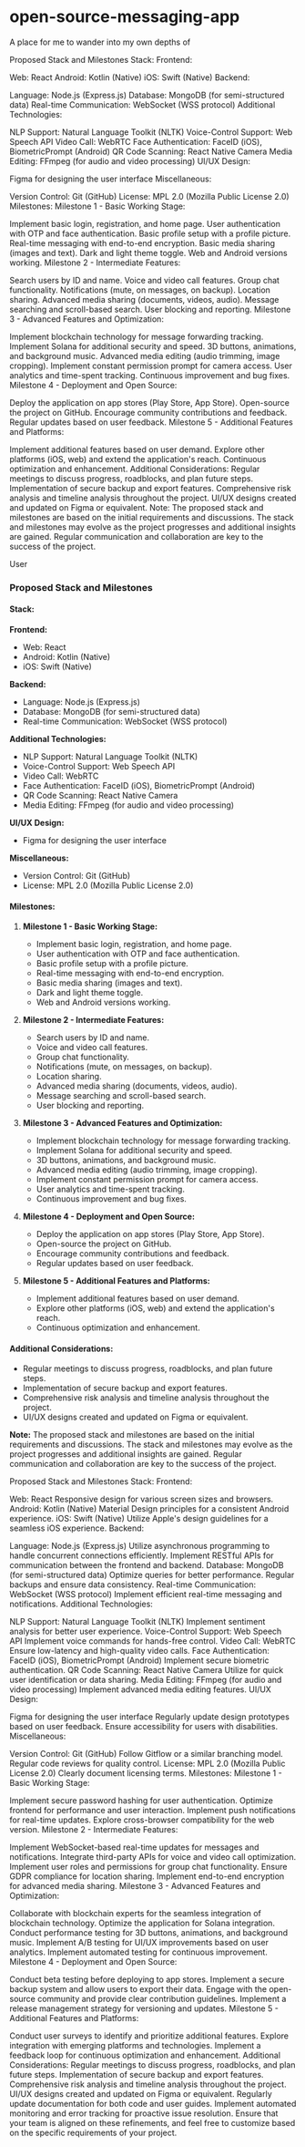 # open-source-messaging-app
A place for me to wander into my own depths of 

Proposed Stack and Milestones
Stack:
Frontend:

Web: React
Android: Kotlin (Native)
iOS: Swift (Native)
Backend:

Language: Node.js (Express.js)
Database: MongoDB (for semi-structured data)
Real-time Communication: WebSocket (WSS protocol)
Additional Technologies:

NLP Support: Natural Language Toolkit (NLTK)
Voice-Control Support: Web Speech API
Video Call: WebRTC
Face Authentication: FaceID (iOS), BiometricPrompt (Android)
QR Code Scanning: React Native Camera
Media Editing: FFmpeg (for audio and video processing)
UI/UX Design:

Figma for designing the user interface
Miscellaneous:

Version Control: Git (GitHub)
License: MPL 2.0 (Mozilla Public License 2.0)
Milestones:
Milestone 1 - Basic Working Stage:

Implement basic login, registration, and home page.
User authentication with OTP and face authentication.
Basic profile setup with a profile picture.
Real-time messaging with end-to-end encryption.
Basic media sharing (images and text).
Dark and light theme toggle.
Web and Android versions working.
Milestone 2 - Intermediate Features:

Search users by ID and name.
Voice and video call features.
Group chat functionality.
Notifications (mute, on messages, on backup).
Location sharing.
Advanced media sharing (documents, videos, audio).
Message searching and scroll-based search.
User blocking and reporting.
Milestone 3 - Advanced Features and Optimization:

Implement blockchain technology for message forwarding tracking.
Implement Solana for additional security and speed.
3D buttons, animations, and background music.
Advanced media editing (audio trimming, image cropping).
Implement constant permission prompt for camera access.
User analytics and time-spent tracking.
Continuous improvement and bug fixes.
Milestone 4 - Deployment and Open Source:

Deploy the application on app stores (Play Store, App Store).
Open-source the project on GitHub.
Encourage community contributions and feedback.
Regular updates based on user feedback.
Milestone 5 - Additional Features and Platforms:

Implement additional features based on user demand.
Explore other platforms (iOS, web) and extend the application's reach.
Continuous optimization and enhancement.
Additional Considerations:
Regular meetings to discuss progress, roadblocks, and plan future steps.
Implementation of secure backup and export features.
Comprehensive risk analysis and timeline analysis throughout the project.
UI/UX designs created and updated on Figma or equivalent.
Note: The proposed stack and milestones are based on the initial requirements and discussions. The stack and milestones may evolve as the project progresses and additional insights are gained. Regular communication and collaboration are key to the success of the project.

User
### Proposed Stack and Milestones

#### Stack:
**Frontend:**
- Web: React
- Android: Kotlin (Native)
- iOS: Swift (Native)

**Backend:**
- Language: Node.js (Express.js)
- Database: MongoDB (for semi-structured data)
- Real-time Communication: WebSocket (WSS protocol)

**Additional Technologies:**
- NLP Support: Natural Language Toolkit (NLTK)
- Voice-Control Support: Web Speech API
- Video Call: WebRTC
- Face Authentication: FaceID (iOS), BiometricPrompt (Android)
- QR Code Scanning: React Native Camera
- Media Editing: FFmpeg (for audio and video processing)

**UI/UX Design:**
- Figma for designing the user interface

**Miscellaneous:**
- Version Control: Git (GitHub)
- License: MPL 2.0 (Mozilla Public License 2.0)

#### Milestones:

1. **Milestone 1 - Basic Working Stage:**
   - Implement basic login, registration, and home page.
   - User authentication with OTP and face authentication.
   - Basic profile setup with a profile picture.
   - Real-time messaging with end-to-end encryption.
   - Basic media sharing (images and text).
   - Dark and light theme toggle.
   - Web and Android versions working.

2. **Milestone 2 - Intermediate Features:**
   - Search users by ID and name.
   - Voice and video call features.
   - Group chat functionality.
   - Notifications (mute, on messages, on backup).
   - Location sharing.
   - Advanced media sharing (documents, videos, audio).
   - Message searching and scroll-based search.
   - User blocking and reporting.

3. **Milestone 3 - Advanced Features and Optimization:**
   - Implement blockchain technology for message forwarding tracking.
   - Implement Solana for additional security and speed.
   - 3D buttons, animations, and background music.
   - Advanced media editing (audio trimming, image cropping).
   - Implement constant permission prompt for camera access.
   - User analytics and time-spent tracking.
   - Continuous improvement and bug fixes.

4. **Milestone 4 - Deployment and Open Source:**
   - Deploy the application on app stores (Play Store, App Store).
   - Open-source the project on GitHub.
   - Encourage community contributions and feedback.
   - Regular updates based on user feedback.

5. **Milestone 5 - Additional Features and Platforms:**
   - Implement additional features based on user demand.
   - Explore other platforms (iOS, web) and extend the application's reach.
   - Continuous optimization and enhancement.

#### Additional Considerations:
- Regular meetings to discuss progress, roadblocks, and plan future steps.
- Implementation of secure backup and export features.
- Comprehensive risk analysis and timeline analysis throughout the project.
- UI/UX designs created and updated on Figma or equivalent.

**Note:** The proposed stack and milestones are based on the initial requirements and discussions. The stack and milestones may evolve as the project progresses and additional insights are gained. Regular communication and collaboration are key to the success of the project.

Proposed Stack and Milestones
Stack:
Frontend:

<!-- There must be some design rules. -->
<!-- Let's study them -->

Web: React
Responsive design for various screen sizes and browsers.
Android: Kotlin (Native)
Material Design principles for a consistent Android experience.
iOS: Swift (Native)
Utilize Apple's design guidelines for a seamless iOS experience. 
Backend:

Language: Node.js (Express.js)
Utilize asynchronous programming to handle concurrent connections efficiently.
Implement RESTful APIs for communication between the frontend and backend.
Database: MongoDB (for semi-structured data)
Optimize queries for better performance.
Regular backups and ensure data consistency.
Real-time Communication: WebSocket (WSS protocol)
Implement efficient real-time messaging and notifications.
Additional Technologies:

NLP Support: Natural Language Toolkit (NLTK)
Implement sentiment analysis for better user experience.
Voice-Control Support: Web Speech API
Implement voice commands for hands-free control.
Video Call: WebRTC
Ensure low-latency and high-quality video calls.
Face Authentication: FaceID (iOS), BiometricPrompt (Android)
Implement secure biometric authentication.
QR Code Scanning: React Native Camera
Utilize for quick user identification or data sharing.
Media Editing: FFmpeg (for audio and video processing)
Implement advanced media editing features.
UI/UX Design:

Figma for designing the user interface
Regularly update design prototypes based on user feedback.
Ensure accessibility for users with disabilities.
Miscellaneous:

Version Control: Git (GitHub)
Follow Gitflow or a similar branching model.
Regular code reviews for quality control.
License: MPL 2.0 (Mozilla Public License 2.0)
Clearly document licensing terms.
Milestones:
Milestone 1 - Basic Working Stage:

Implement secure password hashing for user authentication.
Optimize frontend for performance and user interaction.
Implement push notifications for real-time updates.
Explore cross-browser compatibility for the web version.
Milestone 2 - Intermediate Features:

Implement WebSocket-based real-time updates for messages and notifications.
Integrate third-party APIs for voice and video call optimization.
Implement user roles and permissions for group chat functionality.
Ensure GDPR compliance for location sharing.
Implement end-to-end encryption for advanced media sharing.
Milestone 3 - Advanced Features and Optimization:

Collaborate with blockchain experts for the seamless integration of blockchain technology.
Optimize the application for Solana integration.
Conduct performance testing for 3D buttons, animations, and background music.
Implement A/B testing for UI/UX improvements based on user analytics.
Implement automated testing for continuous improvement.
Milestone 4 - Deployment and Open Source:

Conduct beta testing before deploying to app stores.
Implement a secure backup system and allow users to export their data.
Engage with the open-source community and provide clear contribution guidelines.
Implement a release management strategy for versioning and updates.
Milestone 5 - Additional Features and Platforms:

Conduct user surveys to identify and prioritize additional features.
Explore integration with emerging platforms and technologies.
Implement a feedback loop for continuous optimization and enhancement.
Additional Considerations:
Regular meetings to discuss progress, roadblocks, and plan future steps.
Implementation of secure backup and export features.
Comprehensive risk analysis and timeline analysis throughout the project.
UI/UX designs created and updated on Figma or equivalent.
Regularly update documentation for both code and user guides.
Implement automated monitoring and error tracking for proactive issue resolution.
Ensure that your team is aligned on these refinements, and feel free to customize based on the specific requirements of your project.
